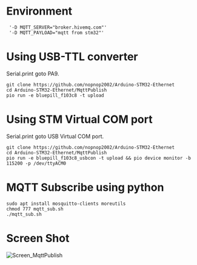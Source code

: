 # Environment
```
 '-D MQTT_SERVER="broker.hivemq.com"'
 '-D MQTT_PAYLOAD="mqtt from stm32"'
```

# Using USB-TTL converter   
Serial.print goto PA9.
```
git clone https://github.com/nopnop2002/Arduino-STM32-Ethernet
cd Arduino-STM32-Ethernet/MqttPublish
pio run -e bluepill_f103c8 -t upload
```

# Using STM Virtual COM port   
Serial.print goto USB Virtual COM port.   
```
git clone https://github.com/nopnop2002/Arduino-STM32-Ethernet
cd Arduino-STM32-Ethernet/MqttPublish
pio run -e bluepill_f103c8_usbcon -t upload && pio device monitor -b 115200 -p /dev/ttyACM0
```

# MQTT Subscribe using python
```
sudo apt install mosquitto-clients moreutils
chmod 777 mqtt_sub.sh
./mqtt_sub.sh
```

# Screen Shot
![Screen_MqttPublish](https://user-images.githubusercontent.com/6020549/169679097-bfc5aed9-12e7-4507-a2fa-7a0577efec99.jpg)

